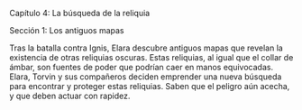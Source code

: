Capítulo 4: La búsqueda de la reliquia

Sección 1: Los antiguos mapas

Tras la batalla contra Ignis, Elara descubre antiguos mapas que revelan la existencia de otras reliquias oscuras. Estas reliquias, al igual que el collar de ámbar, son fuentes de poder que podrían caer en manos equivocadas.
Elara, Torvin y sus compañeros deciden emprender una nueva búsqueda para encontrar y proteger estas reliquias. Saben que el peligro aún acecha, y que deben actuar con rapidez.
